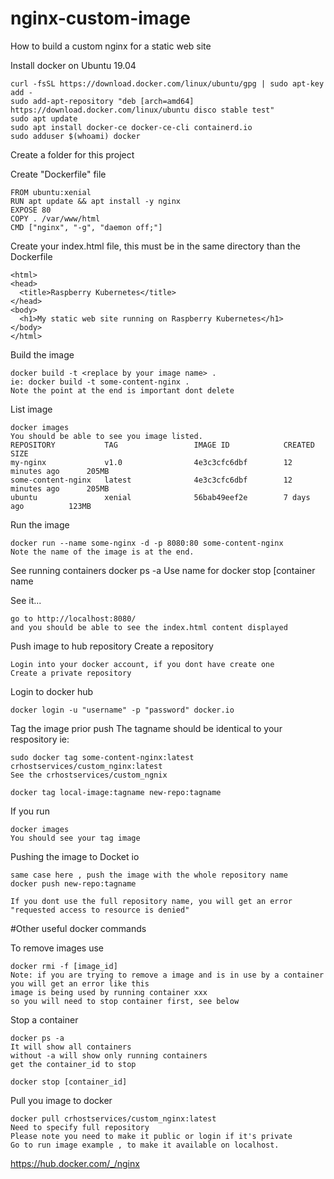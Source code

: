 # nginx-custom-image
How to build a custom nginx for a static web site

Install docker on Ubuntu 19.04
    
    curl -fsSL https://download.docker.com/linux/ubuntu/gpg | sudo apt-key add -
    sudo add-apt-repository "deb [arch=amd64] https://download.docker.com/linux/ubuntu disco stable test"
    sudo apt update
    sudo apt install docker-ce docker-ce-cli containerd.io
    sudo adduser $(whoami) docker 

Create a folder for this project

Create "Dockerfile" file

    FROM ubuntu:xenial
    RUN apt update && apt install -y nginx
    EXPOSE 80
    COPY . /var/www/html
    CMD ["nginx", "-g", "daemon off;"]
    
Create your index.html file, this must be in the same directory than the Dockerfile

    <html>
    <head>
      <title>Raspberry Kubernetes</title>
    </head>
    <body>
      <h1>My static web site running on Raspberry Kubernetes</h1>
    </body>
    </html>
    
Build the image

    docker build -t <replace by your image name> .
    ie: docker build -t some-content-nginx .
    Note the point at the end is important dont delete
    
List image
    
    docker images
    You should be able to see you image listed.
    REPOSITORY           TAG                 IMAGE ID            CREATED             SIZE
    my-nginx             v1.0                4e3c3cfc6dbf        12 minutes ago      205MB
    some-content-nginx   latest              4e3c3cfc6dbf        12 minutes ago      205MB
    ubuntu               xenial              56bab49eef2e        7 days ago          123MB

Run the image

    docker run --name some-nginx -d -p 8080:80 some-content-nginx
    Note the name of the image is at the end.
    
See running containers
    docker ps -a
    Use name for docker stop [container name

See it...
    
    go to http://localhost:8080/
    and you should be able to see the index.html content displayed
    
Push image to hub repository
Create a repository

    Login into your docker account, if you dont have create one
    Create a private repository

Login to docker hub
    
    docker login -u "username" -p "password" docker.io
    
Tag the image prior push
The tagname should be identical to your respository ie: 

    sudo docker tag some-content-nginx:latest crhostservices/custom_nginx:latest
    See the crhostservices/custom_ngnix

    docker tag local-image:tagname new-repo:tagname

If you run
    
    docker images
    You should see your tag image

Pushing the image to Docket io

    same case here , push the image with the whole repository name
    docker push new-repo:tagname
    
    If you dont use the full repository name, you will get an error "requested access to resource is denied"
    
#Other useful docker commands

 To remove images use
 
    docker rmi -f [image_id]
    Note: if you are trying to remove a image and is in use by a container you will get an error like this
    image is being used by running container xxx
    so you will need to stop container first, see below
 
 Stop a container
    
    docker ps -a
    It will show all containers
    without -a will show only running containers
    get the container_id to stop
    
    docker stop [container_id]
 
 Pull you image to docker
 
    docker pull crhostservices/custom_nginx:latest
    Need to specify full repository
    Please note you need to make it public or login if it's private
    Go to run image example , to make it available on localhost.
    
    
 
   https://hub.docker.com/_/nginx
